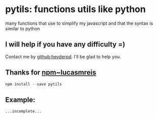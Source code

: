 # pytils: functions utils like python
many functions that use to simplify my javascript and that the syntax is similar to python

## I will help if you have any difficulty =)
Contact me by [github:heyderpd](https://github.com/heyderpd). I'll be glad to help you.

## Thanks for [npm~lucasmreis](https://www.npmjs.com/~lucasmreis)
```javascript
npm install --save pytils
```

## Example:
```terminal
...incomplete...
```
